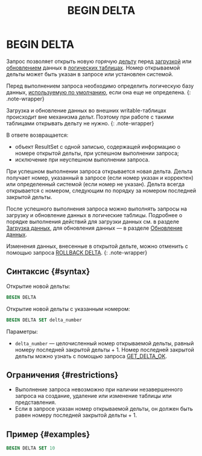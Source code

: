 ﻿---
layout: default
title: BEGIN DELTA
nav_order: 3
parent: Запросы SQL+
grand_parent: Справочная информация
has_children: false
has_toc: false
---

# BEGIN DELTA

Запрос позволяет открыть новую горячую [дельту](../../../overview/main_concepts/delta/delta.md) 
перед [загрузкой](../../../working_with_system/data_upload/data_upload.md) или 
[обновлением](../../../working_with_system/data_update/data_update.md) данных в 
[логических таблицах](../../../overview/main_concepts/logical_table/logical_table.md). 
Номер открываемой дельты может быть указан в запросе или установлен системой.

Перед выполнением запроса необходимо определить логическую базу данных, 
[используемую по умолчанию](../../../working_with_system/other_features/default_db_set-up/default_db_set-up.md), 
если она еще не определена.
{: .note-wrapper}

Загрузка и обновление данных во внешних writable-таблицах происходит вне механизма дельт. Поэтому при работе 
с такими таблицами открывать дельту не нужно.
{: .note-wrapper}

В ответе возвращается:
*   объект ResultSet c одной записью, содержащей информацию о номере открытой дельты, при успешном 
    выполнении запроса;
*   исключение при неуспешном выполнении запроса.

При успешном выполнении запроса открывается новая дельта. Дельта получает номер, указанный в запросе 
(если номер указан и корректен) или определенный системой (если номер не указан). Дельта всегда открывается 
с номером, следующим по порядку за номером последней закрытой дельты.

После успешного выполнения запроса можно выполнять запросы на загрузку и обновление данных в логические таблицы. 
Подробнее о порядке выполнения действий для загрузки данных см. в разделе 
[Загрузка данных](../../../working_with_system/data_upload/data_upload.md), для обновления данных — в разделе 
[Обновление данных](../../../working_with_system/data_update/data_update.md).

Изменения данных, внесенные в открытой дельте, можно отменить с помощью запроса [ROLLBACK DELTA](../ROLLBACK_DELTA/ROLLBACK_DELTA.md).
{: .note-wrapper}

## Синтаксис {#syntax}

Открытие новой дельты:
```sql
BEGIN DELTA
```

Открытие новой дельты с указанным номером:
```sql
BEGIN DELTA SET delta_number
```

Параметры:
*   `delta_number` — целочисленный номер открываемой дельты, равный номеру последней закрытой дельты + 1. 
    Номер последней закрытой дельты можно узнать с помощью запроса 
    [GET_DELTA_OK](../GET_DELTA_OK/GET_DELTA_OK.md).
    
## Ограничения {#restrictions}

* Выполнение запроса невозможно при наличии незавершенного запроса на создание, удаление или изменение таблицы или 
  представления.
* Если в запросе указан номер открываемой дельты, он должен быть равен номеру последней закрытой дельты + 1.

## Пример {#examples}

```sql
BEGIN DELTA SET 10
```